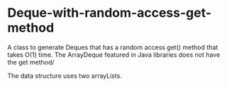 # Deque-with-random-access-get-method
A class to generate Deques that has a random access get() method that takes O(1) time. The ArrayDeque featured in Java libraries does not have the get method/

The data structure uses two arrayLists.
